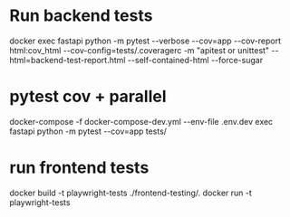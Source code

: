 # Run backend tests
docker exec fastapi python -m pytest --verbose --cov=app --cov-report html:cov_html --cov-config=tests/.coveragerc -m "apitest or unittest" --html=backend-test-report.html --self-contained-html --force-sugar

# pytest cov + parallel
docker-compose -f docker-compose-dev.yml --env-file .env.dev exec fastapi python -m pytest --cov=app tests/

# run frontend tests
docker build -t playwright-tests ./frontend-testing/.
docker run -t playwright-tests